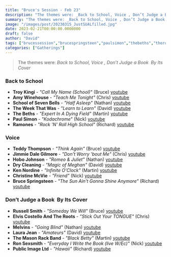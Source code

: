 ```yaml
---
title: "Bruce's Session - Feb 23"
description: "The themes were: _Back to School, Voice , Don’t Judge a Book  By Its Cover_"
summary: "The themes were: _Back to School, Voice , Don’t Judge a Book  By Its Cover_"
image: "/images/post/20230315_JustSUALfilled.jpg"
date: 2023-02-21T00:00:00.0000000
draft: false
author: "David"
tags: ["brucessession","brucespringsteen","paulsimon","thebeths","theroots","troykingi","pil","drycleaning","elviscostello","laurajean","amywinehouse","russellsmith","teddythompson","jimmiedalegilmore","ramones","melvins","kennordine","hobojohnson","ronsexsmith","theweekthatwas","christinemcvie","themasonrackband","schoolofsevenbells","youtube"]
categories: ["Gatherings"]
---
```

> The themes were: _Back to School, Voice , Don’t Judge a Book  By Its Cover_
### Back to School
- **Troy Kingi** - _"Call My Name (School)"_ (Bruce) [youtube](https://www.youtube.com/watch?v=kQ8Hu7HIXj8)
- **Amy Winehouse** - _"Teach Me Tonight"_ (Chris) [youtube](https://www.youtube.com/watch?v=uUMNRvopAdM)
- **School of Seven Bells** - _"Half Asleep"_ (Nathan) [youtube](https://www.youtube.com/watch?v=1An2pjS4mKE)
- **The Week That Was** - _"Learn to Learn"_ (David) [youtube](https://www.youtube.com/watch?v=b8GAGyDisJ8)
- **The Beths** - _"Expert In A Dying Field"_ (Martin) [youtube](https://www.youtube.com/watch?v=-KACt6YhOyY)
- **Paul Simon** - _"Kodachrome"_ (Nick) [youtube](https://www.youtube.com/watch?v=8rlDTK6QI-w)
- **Ramones** - _"Rock 'N' Roll High School"_ (Richard) [youtube](https://www.youtube.com/watch?v=oz7KYUkdlvE)
### Voice 
- **Teddy Thompson** - _"Think Again"_ (Bruce) [youtube](https://www.youtube.com/watch?v=qCO0rXJUot0)
- **Jimmie Dale Gilmore** - _"Don't Worry 'bout Me"_ (Chris) [youtube](https://www.youtube.com/watch?v=XwooPoh-InQ)
- **Hobo Johnson** - _"Romeo & Juliet"_ (Nathan) [youtube](https://www.youtube.com/watch?v=JaOabnTaYdA)
- **Dry Cleaning** - _"Magic of Meghan"_ (David) [youtube](https://www.youtube.com/watch?v=FRbpWEXkBic)
- **Ken Nordine** - _"Infinite O'Clock"_ (Martin) [youtube](https://www.youtube.com/watch?v=IXLWKz4J-DI)
- **Christine McVie** - _"Friend"_ (Nick) [youtube](https://www.youtube.com/watch?v=hC3_J6zHV_k)
- **Bruce Springsteen** - _"The Sun Ain't Gonna Shine Anymore"_ (Richard) [youtube](https://www.youtube.com/watch?v=B3ugToQv0c4)
### Don’t Judge a Book  By Its Cover
- **Russell Smith** - _"Someday We Will"_ (Bruce) [youtube](https://www.youtube.com/watch?v=xqJ0MudfiSk)
- **Elvis Costello And The Roots** - _"Stick Out Your TONGUE"_ (Chris) [youtube](https://www.youtube.com/watch?v=yUMRmu4OZw4)
- **Melvins** - _"Going Blind"_ (Nathan) [youtube](https://www.youtube.com/watch?v=crqpmb_-ke8)
- **Laura Jean** - _"Amateurs"_ (David) [youtube](https://www.youtube.com/watch?v=EuFXyt50smY)
- **The Mason Rack Band** - _"Black Betty"_ (Martin) [youtube](https://www.youtube.com/watch?v=JJvd3vzJNDc)
- **Ron Sexsmith** - _"Everyday I Write the Book (live W/Ec)"_ (Nick) [youtube](https://www.youtube.com/watch?v=QGAcjbHQEW8)
- **Public Image Ltd** - _"Hawaii"_ (Richard) [youtube](https://www.youtube.com/watch?v=HURFlF8CyV8)
